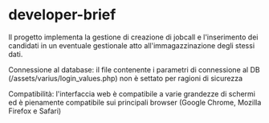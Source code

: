 # developer-brief
Il progetto implementa la gestione di creazione di jobcall e l'inserimento dei candidati in un eventuale gestionale atto all'immagazzinazione degli stessi dati.

Connessione al database: il file contenente i parametri di connessione al DB (/assets/varius/login_values.php) non è settato per ragioni di sicurezza

Compatibilità: l'interfaccia web è compatibile a varie grandezze di schermi ed è pienamente compatibile sui principali browser (Google Chrome, Mozilla Firefox e Safari)
